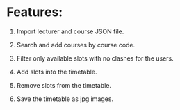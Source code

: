 # Features:

1. Import lecturer and course JSON file.

1. Search and add courses by course code.

2. Filter only available slots with no clashes for the users.

3. Add slots into the timetable.

4. Remove slots from the timetable.

5. Save the timetable as jpg images.
